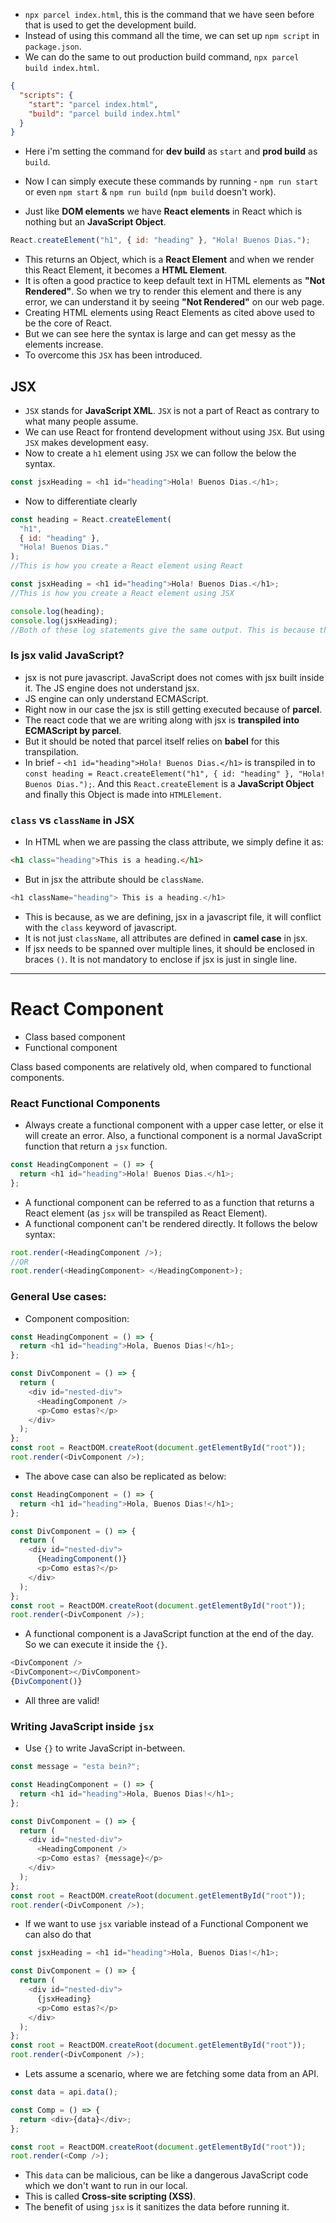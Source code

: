 - `npx parcel index.html`, this is the command that we have seen before that is used to get the development build.
- Instead of using this command all the time, we can set up `npm script` in `package.json`.
- We can do the same to out production build command, `npx parcel build index.html`.

```json
{
  "scripts": {
    "start": "parcel index.html",
    "build": "parcel build index.html"
  }
}
```

- Here i'm setting the command for **dev build** as `start` and **prod build** as `build`.
- Now I can simply execute these commands by running - `npm run start` or even `npm start` & `npm run build` (`npm build` doesn't work).

- Just like **DOM elements** we have **React elements** in React which is nothing but an **JavaScript Object**.

```javascript
React.createElement("h1", { id: "heading" }, "Hola! Buenos Dias.");
```

- This returns an Object, which is a **React Element** and when we render this React Element, it becomes a **HTML Element**.
- It is often a good practice to keep default text in HTML elements as **"Not Rendered"**. So when we try to render this element and there is any error, we can understand it by seeing **"Not Rendered"** on our web page.
- Creating HTML elements using React Elements as cited above used to be the core of React.
- But we can see here the syntax is large and can get messy as the elements increase.
- To overcome this `JSX` has been introduced.

## JSX

- `JSX` stands for **JavaScript XML**. `JSX` is not a part of React as contrary to what many people assume.
- We can use React for frontend development without using `JSX`. But using `JSX` makes development easy.
- Now to create a `h1` element using `JSX` we can follow the below the syntax.

```javascript
const jsxHeading = <h1 id="heading">Hola! Buenos Dias.</h1>;
```

- Now to differentiate clearly

```javascript
const heading = React.createElement(
  "h1",
  { id: "heading" },
  "Hola! Buenos Dias."
);
//This is how you create a React element using React

const jsxHeading = <h1 id="heading">Hola! Buenos Dias.</h1>;
//This is how you create a React element using JSX

console.log(heading);
console.log(jsxHeading);
//Both of these log statements give the same output. This is because they are both React Elements, but created using different approaches.
```

### Is jsx valid JavaScript?

- jsx is not pure javascript. JavaScript does not comes with jsx built inside it. The JS engine does not understand jsx.
- JS engine can only understand ECMAScript.
- Right now in our case the jsx is still getting executed because of **parcel**.
- The react code that we are writing along with jsx is **transpiled into ECMAScript by parcel**.
- But it should be noted that parcel itself relies on **babel** for this transpilation.
- In brief - `<h1 id="heading">Hola! Buenos Dias.</h1>` is transpiled in to `const heading = React.createElement("h1", { id: "heading" }, "Hola! Buenos Dias.");`. And this `React.createElement` is a **JavaScript Object** and finally this Object is made into `HTMLElement`.

### `class` vs `className` in JSX

- In HTML when we are passing the class attribute, we simply define it as:

```html
<h1 class="heading">This is a heading.</h1>
```

- But in jsx the attribute should be `className`.

```javascript
<h1 className="heading"> This is a heading.</h1>
```

- This is because, as we are defining, jsx in a javascript file, it will conflict with the `class` keyword of javascript.
- It is not just `className`, all attributes are defined in **camel case** in jsx.
- If jsx needs to be spanned over multiple lines, it should be enclosed in braces `()`. It is not mandatory to enclose if jsx is just in single line.

---

# React Component

- Class based component
- Functional component

Class based components are relatively old, when compared to functional components.

### React Functional Components

- Always create a functional component with a upper case letter, or else it will create an error. Also, a functional component is a normal JavaScript function that return a `jsx` function.

```javascript
const HeadingComponent = () => {
  return <h1 id="heading">Hola! Buenos Dias.</h1>;
};
```

- A functional component can be referred to as a function that returns a React element (as `jsx` will be transpiled as React Element).
- A functional component can't be rendered directly. It follows the below syntax:

```javascript
root.render(<HeadingComponent />);
//OR
root.render(<HeadingComponent> </HeadingComponent>);
```

### General Use cases:

- Component composition:

```javascript
const HeadingComponent = () => {
  return <h1 id="heading">Hola, Buenos Dias!</h1>;
};

const DivComponent = () => {
  return (
    <div id="nested-div">
      <HeadingComponent />
      <p>Como estas?</p>
    </div>
  );
};
const root = ReactDOM.createRoot(document.getElementById("root"));
root.render(<DivComponent />);
```

- The above case can also be replicated as below:

```javascript
const HeadingComponent = () => {
  return <h1 id="heading">Hola, Buenos Dias!</h1>;
};

const DivComponent = () => {
  return (
    <div id="nested-div">
      {HeadingComponent()}
      <p>Como estas?</p>
    </div>
  );
};
const root = ReactDOM.createRoot(document.getElementById("root"));
root.render(<DivComponent />);
```

- A functional component is a JavaScript function at the end of the day. So we can execute it inside the `{}`.

```javascript
<DivComponent />
<DivComponent></DivComponent>
{DivComponent()}
```

- All three are valid!

### Writing JavaScript inside `jsx`

- Use `{}` to write JavaScript in-between.

```javascript
const message = "esta bein?";

const HeadingComponent = () => {
  return <h1 id="heading">Hola, Buenos Dias!</h1>;
};

const DivComponent = () => {
  return (
    <div id="nested-div">
      <HeadingComponent />
      <p>Como estas? {message}</p>
    </div>
  );
};
const root = ReactDOM.createRoot(document.getElementById("root"));
root.render(<DivComponent />);
```

- If we want to use `jsx` variable instead of a Functional Component we can also do that

```javascript
const jsxHeading = <h1 id="heading">Hola, Buenos Dias!</h1>;

const DivComponent = () => {
  return (
    <div id="nested-div">
      {jsxHeading}
      <p>Como estas?</p>
    </div>
  );
};
const root = ReactDOM.createRoot(document.getElementById("root"));
root.render(<DivComponent />);
```

- Lets assume a scenario, where we are fetching some data from an API.

```javascript
const data = api.data();

const Comp = () => {
  return <div>{data}</div>;
};

const root = ReactDOM.createRoot(document.getElementById("root"));
root.render(<Comp />);
```

- This `data` can be malicious, can be like a dangerous JavaScript code which we don't want to run in our local.
- This is called **Cross-site scripting (XSS)**.
- The benefit of using `jsx` is it sanitizes the data before running it.
